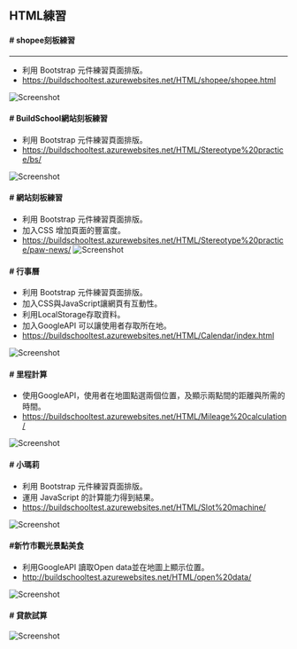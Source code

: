 
## HTML練習


#### \# shopee刻板練習
----
* 利用 Bootstrap 元件練習頁面排版。
* https://buildschooltest.azurewebsites.net/HTML/shopee/shopee.html  

![Screenshot](https://github.com/Tsai-Peijin/BuildSchool2018/blob/master/HTML/images/shopee-1.PNG?raw=true)  

#### \# BuildSchool網站刻板練習  
* 利用 Bootstrap 元件練習頁面排版。
* https://buildschooltest.azurewebsites.net/HTML/Stereotype%20practice/bs/  

![Screenshot](https://github.com/Tsai-Peijin/BuildSchool2018/blob/master/HTML/images/BuildSchool.png?raw=true)  

#### \# 網站刻板練習  
* 利用 Bootstrap 元件練習頁面排版。
* 加入CSS 增加頁面的豐富度。
* https://buildschooltest.azurewebsites.net/HTML/Stereotype%20practice/paw-news/
![Screenshot](https://github.com/Tsai-Peijin/BuildSchool2018/blob/master/HTML/images/paw-news.png?raw=true)  

#### \# 行事曆  
* 利用 Bootstrap 元件練習頁面排版。
* 加入CSS與JavaScript讓網頁有互動性。
* 利用LocalStorage存取資料。
* 加入GoogleAPI 可以讓使用者存取所在地。
* https://buildschooltest.azurewebsites.net/HTML/Calendar/index.html  

![Screenshot](https://github.com/Tsai-Peijin/BuildSchool2018/blob/master/HTML/images/%E8%A1%8C%E4%BA%8B%E6%9B%86.png?raw=true)  

#### \# 里程計算 
* 使用GoogleAPI，使用者在地圖點選兩個位置，及顯示兩點間的距離與所需的時間。
* https://buildschooltest.azurewebsites.net/HTML/Mileage%20calculation/  

![Screenshot](https://github.com/Tsai-Peijin/BuildSchool2018/blob/master/HTML/images/%E9%87%8C%E7%A8%8B%E8%A8%88%E7%AE%97.png?raw=true)  

#### \# 小瑪莉
* 利用 Bootstrap 元件練習頁面排版。
* 運用 JavaScript 的計算能力得到結果。
* https://buildschooltest.azurewebsites.net/HTML/Slot%20machine/  

![Screenshot](https://github.com/Tsai-Peijin/BuildSchool2018/blob/master/HTML/images/%E5%B0%8F%E7%91%AA%E8%8E%89.png?raw=true)  

#### \#新竹市觀光景點美食  
* 利用GoogleAPI 讀取Open data並在地圖上顯示位置。 
* http://buildschooltest.azurewebsites.net/HTML/open%20data/  

![Screenshot](https://github.com/Tsai-Peijin/BuildSchool2018/blob/master/HTML/images/%E6%99%AF%E9%BB%9E.png?raw=true)  

#### \# 貸款試算
![Screenshot](https://github.com/Tsai-Peijin/BuildSchool2018/blob/master/HTML/images/%E8%B2%B8%E6%AC%BE%E8%A9%A6%E7%AE%97.png?raw=true)